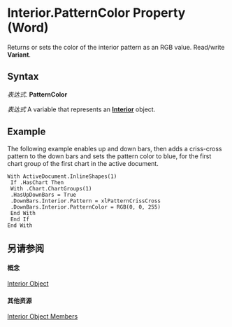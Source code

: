 
# Interior.PatternColor Property (Word)

Returns or sets the color of the interior pattern as an RGB value. Read/write  **Variant**.


## Syntax

 _表达式_. **PatternColor**

 _表达式_ A variable that represents an **[Interior](6fc3e311-a7c9-bfa9-7459-9cea177b08e5.md)** object.


## Example

The following example enables up and down bars, then adds a criss-cross pattern to the down bars and sets the pattern color to blue, for the first chart group of the first chart in the active document.


```
With ActiveDocument.InlineShapes(1) 
 If .HasChart Then 
 With .Chart.ChartGroups(1) 
 .HasUpDownBars = True 
 .DownBars.Interior.Pattern = xlPatternCrissCross 
 .DownBars.Interior.PatternColor = RGB(0, 0, 255) 
 End With 
 End If 
End With
```


## 另请参阅


#### 概念


[Interior Object](6fc3e311-a7c9-bfa9-7459-9cea177b08e5.md)
#### 其他资源


[Interior Object Members](http://msdn.microsoft.com/library/a528e045-afab-9205-a5cd-1a7dd9b36e9b%28Office.15%29.aspx)